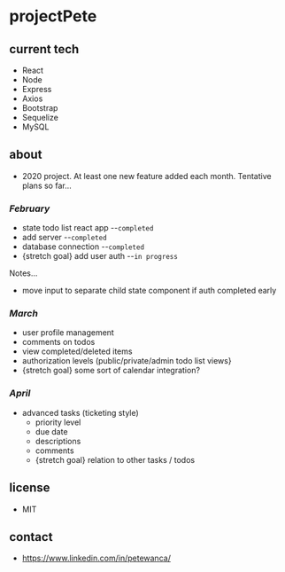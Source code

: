 # projectPete

## current tech
- React
- Node
- Express
- Axios
- Bootstrap
- Sequelize
- MySQL

## about
- 2020 project. At least one new feature added each month. Tentative plans so far...

### *February*
- state todo list react app --`completed`
- add server --`completed`
- database connection --`completed`
- {stretch goal} add user auth --`in progress`

Notes...
- move input to separate child state component if auth completed early


### *March*
- user profile management
- comments on todos
- view completed/deleted items
- authorization levels (public/private/admin todo list views}
- {stretch goal} some sort of calendar integration?

### *April*
- advanced tasks (ticketing style)
    - priority level
    - due date
    - descriptions
    - comments
    - {stretch goal} relation to other tasks / todos

## license 
- MIT

## contact
- https://www.linkedin.com/in/petewanca/